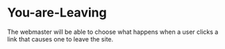 # You-are-Leaving
The webmaster will be able to choose what happens when a user clicks a link that causes one to leave the site.
